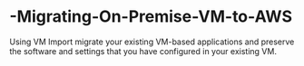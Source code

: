 # -Migrating-On-Premise-VM-to-AWS
Using VM Import migrate your existing VM-based applications and preserve the software and settings that you have configured in your existing VM.
